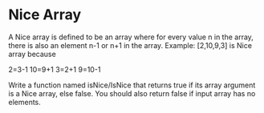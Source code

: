 Nice Array
==========
A Nice array is defined to be an array where for every value n in the array, there is also an element n-1 or n+1 in the array.
Example:
[2,10,9,3] is Nice array because

2=3-1
10=9+1
3=2+1
9=10-1

Write a function named isNice/IsNice that returns true if its array argument is a Nice array, else false. You should also return false if input array has no elements.